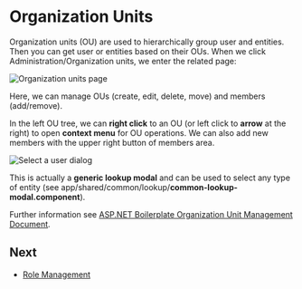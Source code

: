 # Organization Units

Organization units (OU) are used to hierarchically group user and entities. Then you can get user or entities based on their OUs. When we click Administration/Organization units, we enter the related page:

<img src="images/organization-units-page-core-3.png" alt="Organization units page" class="img-thumbnail" />

Here, we can manage OUs (create, edit, delete, move) and members (add/remove).

In the left OU tree, we can **right click** to an OU (or left click to **arrow** at the right) to open **context menu** for OU operations. We can also add new members with the upper right button of members area.

<img src="images/select-user-lookup-core-3.png" alt="Select a user dialog" class="img-thumbnail" />

This is actually a **generic lookup modal** and can be used to select any type of entity (see app/shared/common/lookup/**common-lookup-modal.component**).

Further information see [ASP.NET Boilerplate Organization Unit Management Document](https://aspnetboilerplate.com/Pages/Documents/Zero/Organization-Units).

## Next

- [Role Management](Features-Angular-Role-Management)